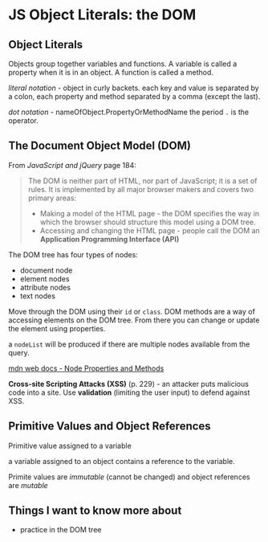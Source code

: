 # JS Object Literals: the DOM

## Object Literals

Objects group together variables and functions. A variable is called a property when it is in an object. A function is called a method.

*literal notation* - object in curly backets. each key and value is separated by a colon, each property and method separated by a comma (except the last).

*dot notation* - nameOfObject.PropertyOrMethodName the period `.` is the operator.

## The Document Object Model (DOM)

From *JavaScript and jQuery* page 184:

>The DOM is neither part of HTML, nor part of JavaScript; it is a set of rules. It is implemented by all major browser makers and covers two primary areas:
>* Making a model of the HTML page - the DOM specifies the way in which the browser should structure this model using a DOM tree.
>* Accessing and changing the HTML page -  people call the DOM an **Application Programming Interface (API)**

The DOM tree has four types of nodes:

* document node
* element nodes
* attribute nodes
* text nodes

Move through the DOM using their `id` or `class`. DOM methods are a way of accessing elements on the DOM tree. From there you can change or update the element using properties.

a `nodeList` will be produced if there are multiple nodes available from the query.

[mdn web docs - Node Properties and Methods](https://developer.mozilla.org/en-US/docs/Web/API/Node)

**Cross-site Scripting Attacks (XSS)** (p. 229) - an attacker puts malicious code into a site. Use **validation** (limiting the user input) to defend against XSS.

## Primitive Values and Object References

Primitive value assigned to a variable

a variable assigned to an object contains a reference to the variable.

Primite values are *immutable* (cannot be changed) and object references are *mutable*

## Things I want to know more about

* practice in the DOM tree
